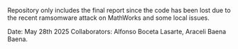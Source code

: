 Repository only includes the  final report since the code has been lost due to the recent ramsomware attack on MathWorks and some local issues.

Date: May 28th 2025
Collaborators: Alfonso Boceta Lasarte, Araceli Baena Baena.
